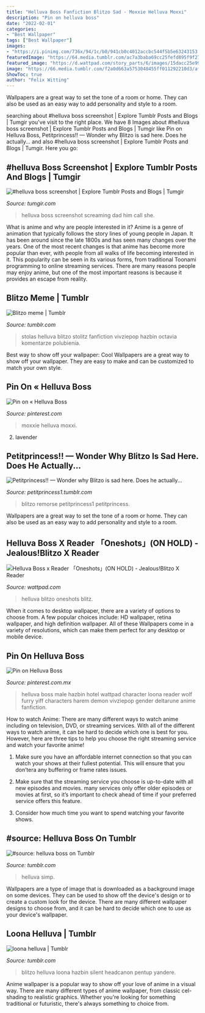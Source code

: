 ```yaml
---
title: "Helluva Boss Fanfiction Blitzo Sad - Moxxie Helluva Moxxi"
description: "Pin on helluva boss"
date: "2022-02-01"
categories:
- "Best Wallpaper"
tags: ["Best Wallpaper"]
images:
- "https://i.pinimg.com/736x/94/1c/b0/941cb0c4012accbc544f5b5e63243153.jpg"
featuredImage: "https://64.media.tumblr.com/ac7a3baba69cc25fefd895f9f277c906/b14ed18bceba75ff-57/s1280x1920/c324ffbc58762345f1afe145852912c5887b0773.jpg"
featured_image: "https://d.wattpad.com/story_parts/6/images/15dacc25e99a336d224289264135.jpg"
image: "https://66.media.tumblr.com/f2a0d663a5753048455ff011292210d3/afc77322a9d41386-c2/s500x750/10bfee5f8c7e2678deeaf70989ab31ba0a18af59.gifv"
ShowToc: true
author: "Felix Witting"
---
```



Wallpapers are a great way to set the tone of a room or home. They can also be used as an easy way to add personality and style to a room.

	

		
searching about #helluva boss screenshot | Explore Tumblr Posts and Blogs | Tumgir you've visit to the right place. We have 8 Images about #helluva boss screenshot | Explore Tumblr Posts and Blogs | Tumgir like Pin on Helluva Boss, Petitprincess!! — Wonder why Blitzo is sad here. Does he actually... and also #helluva boss screenshot | Explore Tumblr Posts and Blogs | Tumgir. Here you go:
		
    
## #helluva Boss Screenshot | Explore Tumblr Posts And Blogs | Tumgir

<img loading=lazy src="https://64.media.tumblr.com/cadcab602b6dacf7cc9134fec26db799/41ea9bf131f3a6b1-b0/s640x960/824186d7bf5c38138fb45cca9acf80c0fae1be54.png" onerror="this.onerror=null;this.src='https://tse3.mm.bing.net/th?id=OIP.cfN6vkURh0JoQrHE0qSWIAHaDg&amp;pid=15.1';" alt="#helluva boss screenshot | Explore Tumblr Posts and Blogs | Tumgir">

_Source: tumgir.com_

>helluva boss screenshot screaming dad him call she. 

	

What is anime and why are people interested in it?
Anime is a genre of animation that typically follows the story lines of young people in Japan. It has been around since the late 1800s and has seen many changes over the years. One of the most recent changes is that anime has become more popular than ever, with people from all walks of life becoming interested in it. This popularity can be seen in its various forms, from traditional Toonami programming to online streaming services. There are many reasons people may enjoy anime, but one of the most important reasons is because it provides an escape from reality.

    
## Blitzo Meme | Tumblr

<img loading=lazy src="https://66.media.tumblr.com/b11ca2719b66ea2057315cff6ec3c487/94cee6286093ef02-1d/s2560x500/070f8e955537f24dabe8e1af0da5355ffe3b4a70.png" onerror="this.onerror=null;this.src='https://tse1.mm.bing.net/th?id=OIP._gar6LY_xxhwEv58NDQn5AHaHa&amp;pid=15.1';" alt="Blitzo meme | Tumblr">

_Source: tumblr.com_

>stolas helluva blitzo stolitz fanfiction vivziepop hazbin octavia komentarze polubienia. 

	

Best way to show off your wallpaper:
Cool Wallpapers are a great way to show off your wallpaper. They are easy to make and can be customized to match your own style.

    
## Pin On « Helluva Boss

<img loading=lazy src="https://i.pinimg.com/736x/27/46/32/2746321afe0b2e0d7d0cffeae2218510.jpg" onerror="this.onerror=null;this.src='https://tse4.mm.bing.net/th?id=OIP.0T6IisywbOuUtrXTvrw5ogHaFO&amp;pid=15.1';" alt="Pin on « Helluva Boss">

_Source: pinterest.com_

>moxxie helluva moxxi. 

	

2. lavender 

    
## Petitprincess!! — Wonder Why Blitzo Is Sad Here. Does He Actually...

<img loading=lazy src="https://64.media.tumblr.com/ac7a3baba69cc25fefd895f9f277c906/b14ed18bceba75ff-57/s1280x1920/c324ffbc58762345f1afe145852912c5887b0773.jpg" onerror="this.onerror=null;this.src='https://tse4.mm.bing.net/th?id=OIP.EXQRq8XLPRylpngwEHHPiAAAAA&amp;pid=15.1';" alt="Petitprincess!! — Wonder why Blitzo is sad here. Does he actually...">

_Source: petitprincess1.tumblr.com_

>blitzo remorse petitprincess1 petitprincess. 

	

Wallpapers are a great way to set the tone of a room or home. They can also be used as an easy way to add personality and style to a room.

    
## Helluva Boss X Reader 「Oneshots」(ON HOLD) - Jealous!Blitzo X Reader

<img loading=lazy src="https://d.wattpad.com/story_parts/6/images/15dacc25e99a336d224289264135.jpg" onerror="this.onerror=null;this.src='https://tse1.mm.bing.net/th?id=OIP.9tbjAdoVghJ_PW8I4aLObwHaJg&amp;pid=15.1';" alt="Helluva Boss x Reader 「Oneshots」(ON HOLD) - Jealous!Blitzo X Reader">

_Source: wattpad.com_

>helluva blitzo oneshots blitz. 

	

When it comes to desktop wallpaper, there are a variety of options to choose from. A few popular choices include: HD wallpaper, retina wallpaper, and high definition wallpaper. All of these Wallpapers come in a variety of resolutions, which can make them perfect for any desktop or mobile device. 

    
## Pin On Helluva Boss

<img loading=lazy src="https://i.pinimg.com/736x/94/1c/b0/941cb0c4012accbc544f5b5e63243153.jpg" onerror="this.onerror=null;this.src='https://tse4.mm.bing.net/th?id=OIP.FCH890EoiLRpQdcUWN6cwQHaK1&amp;pid=15.1';" alt="Pin on Helluva Boss">

_Source: pinterest.com.mx_

>helluva boss male hazbin hotel wattpad character loona reader wolf furry yiff characters harem demon vivziepop gender deltarune anime fanfiction. 

	

How to watch Anime: There are many different ways to watch anime including on television, DVD, or streaming services.
With all of the different ways to watch anime, it can be hard to decide which one is best for you. However, here are three tips to help you choose the right streaming service and watch your favorite anime!
1. Make sure you have an affordable internet connection so that you can watch your shows at their fullest potential. This will ensure that you don’tera any buffering or frame rates issues.

2. Make sure that the streaming service you choose is up-to-date with all new episodes and movies. many services only offer older episodes or movies at first, so it’s important to check ahead of time if your preferred service offers this feature.

3. Consider how much time you want to spend watching your favorite shows.

    
## #source: Helluva Boss On Tumblr

<img loading=lazy src="https://64.media.tumblr.com/58d8b8214e73995bdd005f3773f00537/8071ee04930e1a78-9e/s640x960/ae52772a42ab9c7b5167ae825ff2b887e3572b5e.jpg" onerror="this.onerror=null;this.src='https://tse3.mm.bing.net/th?id=OIP.Zo0ajgRXF00RUtjpUHcJYwHaGc&amp;pid=15.1';" alt="#source: helluva boss on Tumblr">

_Source: tumblr.com_

>helluva simp. 

	

Wallpapers are a type of image that is downloaded as a background image on some devices. They can be used to show off the device's design or to create a custom look for the device. There are many different wallpaper designs to choose from, and it can be hard to decide which one to use as your device's wallpaper.

    
## Loona Helluva | Tumblr

<img loading=lazy src="https://66.media.tumblr.com/f2a0d663a5753048455ff011292210d3/afc77322a9d41386-c2/s500x750/10bfee5f8c7e2678deeaf70989ab31ba0a18af59.gifv" onerror="this.onerror=null;this.src='https://tse4.mm.bing.net/th?id=OIP.Ubm27EA-ETVuzw_VGka7tQHaEJ&amp;pid=15.1';" alt="loona helluva | Tumblr">

_Source: tumblr.com_

>blitzo helluva loona hazbin silent headcanon pentup yandere. 

	

Anime wallpaper is a popular way to show off your love of anime in a visual way. There are many different types of anime wallpaper, from classic cel-shading to realistic graphics. Whether you're looking for something traditional or futuristic, there's always something to choice from.

